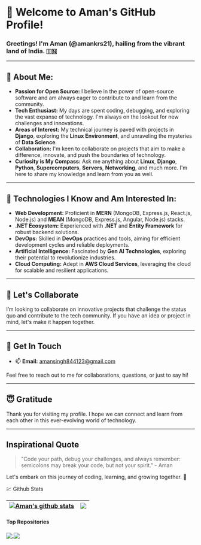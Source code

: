 # 👋 Welcome to Aman's GitHub Profile!

### Greetings! I'm Aman (@amankrs21), hailing from the vibrant land of India. 🇮🇳

---

## 🍁 About Me:

- **Passion for Open Source:** I believe in the power of open-source software and am always eager to contribute to and learn from the community.
- **Tech Enthusiast:** My days are spent coding, debugging, and exploring the vast expanse of technology. I'm always on the lookout for new challenges and innovations.
- **Areas of Interest:** My technical journey is paved with projects in **Django**, exploring the **Linux Environment**, and unraveling the mysteries of **Data Science**.
- **Collaboration:** I'm keen to collaborate on projects that aim to make a difference, innovate, and push the boundaries of technology.
- **Curiosity is My Compass:** Ask me anything about **Linux**, **Django**, **Python**, **Supercomputers**, **Servers**, **Networking**, and much more. I'm here to share my knowledge and learn from you as well.

---

## 🌱 Technologies I Know and Am Interested In:

- **Web Development:** Proficient in **MERN** (MongoDB, Express.js, React.js, Node.js) and **MEAN** (MongoDB, Express.js, Angular, Node.js) stacks.
- **.NET Ecosystem:** Experienced with **.NET** and **Entity Framework** for robust backend solutions.
- **DevOps:** Skilled in **DevOps** practices and tools, aiming for efficient development cycles and reliable deployments.
- **Artificial Intelligence:** Fascinated by **Gen AI Technologies**, exploring their potential to revolutionize industries.
- **Cloud Computing:** Adept in **AWS Cloud Services**, leveraging the cloud for scalable and resilient applications.

---

## 💞️ Let's Collaborate

I’m looking to collaborate on innovative projects that challenge the status quo and contribute to the tech community. If you have an idea or project in mind, let's make it happen together.

---

## 💬 Get In Touch

- 📫 **Email:** amansingh844123@gmail.com

Feel free to reach out to me for collaborations, questions, or just to say hi!

---

## 😇 Gratitude

Thank you for visiting my profile. I hope we can connect and learn from each other in this ever-evolving world of technology.

---

## Inspirational Quote

> "Code your path, debug your challenges, and always remember: semicolons may break your code, but not your spirit." - Aman

Let's embark on this journey of coding, learning, and growing together. 🚀

<!-- <p><img align="center" src="https://github-readme-streak-stats.herokuapp.com/?user=amankrs21&" alt="amankrs21" /></p> -->


💹 Github Stats

| <a href="https://github.com/amankrs21"><img align="center" src="https://github-readme-stats.vercel.app/api?username=amankrs21&show_icons=true&theme=radical&hide_border=true" alt="Aman's github stats" /></a> | <a href="https://github.com/amankrs21"><img align="center" src="https://github-readme-stats.vercel.app/api/top-langs/?username=amankrs21&layout=compact&theme=radical&hide_border=true" /></a> |
| ------------- | ------------- |


#### Top Repositories

<a href="https://securevault.pages.dev">
  <img align="center" src="https://github-readme-stats.vercel.app/api/pin/?username=amankrs21&repo=Secure-Vault&theme=radical" />
</a>
<a href="https://amankrs21.pages.dev">
  <img align="center" src="https://github-readme-stats.vercel.app/api/pin/?username=amankrs21&repo=Portfolio&theme=radical" />
</a>

<!---
amankrs21/amankrs21 is a ✨ special ✨ repository because its `README.md` (this file) appears on your GitHub profile.
You can click the Preview link to take a look at your changes.
--->
